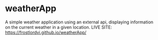 # weatherApp
A simple weather application using an external api, displaying information on the current weather in a given location.
LIVE SITE: https://frostlordvi.github.io/weatherApp/ 

